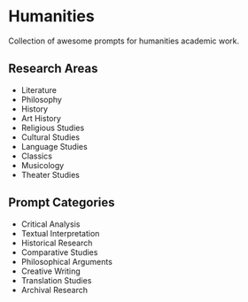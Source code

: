 # Humanities

Collection of awesome prompts for humanities academic work.

## Research Areas
- Literature
- Philosophy
- History
- Art History
- Religious Studies
- Cultural Studies
- Language Studies
- Classics
- Musicology
- Theater Studies

## Prompt Categories
- Critical Analysis
- Textual Interpretation
- Historical Research
- Comparative Studies
- Philosophical Arguments
- Creative Writing
- Translation Studies
- Archival Research